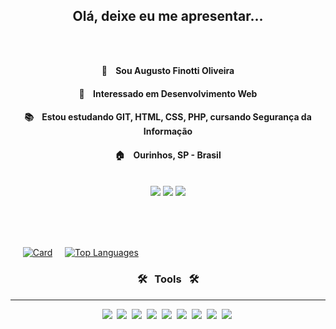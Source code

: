  ## <p align="center"> Olá, deixe eu me apresentar...</p><br>

   <h4 align="center"> 👋 &nbsp;&nbsp; Sou Augusto Finotti Oliveira</h4>
   <h4 align="center"> 📌 &nbsp;&nbsp; Interessado em Desenvolvimento Web</h4>
   <h4 align="center"> 📚 &nbsp;&nbsp; Estou estudando GIT, HTML, CSS, PHP, cursando Segurança da Informação</h4>
   <h4 align="center"> 🏠 &nbsp;&nbsp; Ourinhos, SP - Brasil</h4>

<br>

 <div align="center">
  <a href="https://www.linkedin.com/in/rafaella-ballerini-45875016a" target="_blank"><img src="https://img.shields.io/badge/-LinkedIn-%230077B5?style=for-the-badge&logo=linkedin&logoColor=white" target="_blank"></a>
  <a href="https://www.instagram.com/augustofinottioliveira/" target="_blank"><img src="https://img.shields.io/badge/-Instagram-%23E4405F?style=for-the-badge&logo=instagram&logoColor=white" target="_blank"></a>
  <a href="https://wa.me/5514997055532" target="_blank"> <img src="https://img.shields.io/badge/WhatsApp-25D366?style=for-the-badge&logo=whatsapp&logoColor=white" target="_blank"></a>
  </div>
 
  <br><br><br>
  
&nbsp;&nbsp;&nbsp;&nbsp;
[![Card](https://github-readme-stats.vercel.app/api?username=AugustoFinotti&theme=dark&show_icons=true)](https://github.com/AugustoFinotti/)
&nbsp;&nbsp;&nbsp;
[![Top Languages](https://github-readme-stats.vercel.app/api/top-langs/?username=AugustoFinotti&theme=dark)](https://github.com/AugustoFinotti/github-readme-stats)
  
  <div style: align="center">
   <h3> 🛠 &nbsp; Tools &nbsp; 🛠</h3> 
   
   <hr>
    <div>
     <!-- HTML5 -->
        <img src="https://img.shields.io/badge/HTML5-E34F26?style=for-the-badge&logo=html5&logoColor=white">&nbsp;
     <!-- CSS3 -->
        <img src="https://img.shields.io/badge/CSS3-1572B6?style=for-the-badge&logo=css3&logoColor=white">&nbsp;
     <!-- Bootstrap -->
      <img src="https://img.shields.io/badge/Bootstrap-563D7C?style=for-the-badge&logo=bootstrap&logoColor=white">&nbsp;
     <!-- JavaScript -->
      <img src="https://img.shields.io/badge/JavaScript-323330?style=for-the-badge&logo=javascript&logoColor=F7DF1E">&nbsp;
     <!-- PHP -->
      <img src="https://img.shields.io/badge/PHP-777BB4?style=for-the-badge&logo=php&logoColor=white">&nbsp;
     <!-- MySql -->
      <img src="https://img.shields.io/badge/MySQL-00000F?style=for-the-badge&logo=mysql&logoColor=white">&nbsp;
     <!-- GitHub -->
      <img src="https://img.shields.io/badge/GitHub-100000?style=for-the-badge&logo=github&logoColor=white">&nbsp;
     <!-- Markdown -->
      <img src="https://img.shields.io/badge/Markdown-000000?style=for-the-badge&logo=markdown&logoColor=white">&nbsp;
     <!-- Office -->
      <img src="https://img.shields.io/badge/Microsoft_Office-D83B01?style=for-the-badge&logo=microsoft-office&logoColor=white">&nbsp;
     <!--
      GIT <img src="https://img.shields.io/badge/-Git-05122A?style=flat&logo=git">&nbsp;
      FIGMA <img src="https://img.shields.io/badge/-Git-05122A?style=flat&logo=git">&nbsp;
      VSCODE <img src="https://img.shields.io/badge/-Git-05122A?style=flat&logo=git">&nbsp;
     -->
    </div>
   </div>
  <br>
  
 [//]: <(https://github.com/AugustoFinotti/AugustoFinotti/blob/output/github-contribution-grid-snake.svg)>
